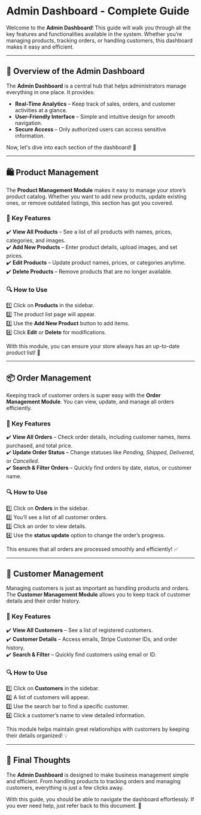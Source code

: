 # Admin Dashboard - Complete Guide

Welcome to the **Admin Dashboard**! This guide will walk you through all the key features and functionalities available in the system. Whether you’re managing products, tracking orders, or handling customers, this dashboard makes it easy and efficient.  

---

## 🌟 Overview of the Admin Dashboard  

The **Admin Dashboard** is a central hub that helps administrators manage everything in one place. It provides:  

- **Real-Time Analytics** – Keep track of sales, orders, and customer activities at a glance.  
- **User-Friendly Interface** – Simple and intuitive design for smooth navigation.  
- **Secure Access** – Only authorized users can access sensitive information.  
 

Now, let's dive into each section of the dashboard! 🚀  

---

## 🛍️ Product Management  

The **Product Management Module** makes it easy to manage your store’s product catalog. Whether you want to add new products, update existing ones, or remove outdated listings, this section has got you covered.  

### 🔑 Key Features  

✔️ **View All Products** – See a list of all products with names, prices, categories, and images.  
✔️ **Add New Products** – Enter product details, upload images, and set prices.  
✔️ **Edit Products** – Update product names, prices, or categories anytime.  
✔️ **Delete Products** – Remove products that are no longer available.  

### 🔍 How to Use  

1️⃣ Click on **Products** in the sidebar.  
2️⃣ The product list page will appear.  
3️⃣ Use the **Add New Product** button to add items.  
4️⃣ Click **Edit** or **Delete** for modifications.  

With this module, you can ensure your store always has an up-to-date product list! 🎯  

---

## 📦 Order Management  

Keeping track of customer orders is super easy with the **Order Management Module**. You can view, update, and manage all orders efficiently.  

### 🔑 Key Features  

✔️ **View All Orders** – Check order details, including customer names, items purchased, and total price.  
✔️ **Update Order Status** – Change statuses like *Pending, Shipped, Delivered*, or *Cancelled*.  
✔️ **Search & Filter Orders** – Quickly find orders by date, status, or customer name.  

### 🔍 How to Use  

1️⃣ Click on **Orders** in the sidebar.  
2️⃣ You’ll see a list of all customer orders.  
3️⃣ Click an order to view details.  
4️⃣ Use the **status update** option to change the order’s progress.  

This ensures that all orders are processed smoothly and efficiently! ✅  

---

## 👥 Customer Management  

Managing customers is just as important as handling products and orders. The **Customer Management Module** allows you to keep track of customer details and their order history.  

### 🔑 Key Features  

✔️ **View All Customers** – See a list of registered customers.  
✔️ **Customer Details** – Access emails, Stripe Customer IDs, and order history.  
✔️ **Search & Filter** – Quickly find customers using email or ID.  

### 🔍 How to Use  

1️⃣ Click on **Customers** in the sidebar.  
2️⃣ A list of customers will appear.  
3️⃣ Use the search bar to find a specific customer.  
4️⃣ Click a customer’s name to view detailed information.  

This module helps maintain great relationships with customers by keeping their details organized! 💡  

---

## 🎯 Final Thoughts  

The **Admin Dashboard** is designed to make business management simple and efficient. From handling products to tracking orders and managing customers, everything is just a few clicks away.  

With this guide, you should be able to navigate the dashboard effortlessly. If you ever need help, just refer back to this document. 🚀  

